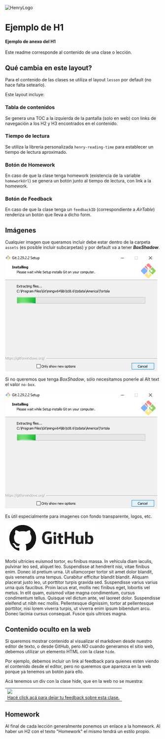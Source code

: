 ![HenryLogo](https://henry-11ty-resources.s3.sa-east-1.amazonaws.com/Assets/logo-henry-white-lg.png)

<!-- el logo de Henry se oculta en el build -->

# Ejemplo de H1

#### Ejemplo de anexo del H1

Este readme corresponde al contenido de una clase o lección.

## Qué cambia en este layout?

Para el contenido de las clases se utiliza el layout `lesson` por default (no hace falta setearlo).

Este layout incluye:

### Tabla de contenidos

Se genera una TOC a la izquierda de la pantalla (solo en web) con links de navegación a los H2 y H3 encontrados en el contenido.

### Tiempo de lectura

Se utiliza la librería personalizada `henry-reading-time` para establecer un tiempo de lectura aproximado.

### Botón de Homework

En caso de que la clase tenga homework (existencia de la variable `homeworkUrl`) se genera un botón junto al tiempo de lectura, con link a la homework.

### Botón de Feedback

En caso de que la clase tenga un `feedbackID` (correspondiente a *AirTable*) renderiza un botón que lleva a dicho form.

## Imágenes

Cualquier imagen que queramos incluir debe estar dentro de la carpeta `assets` (es posible incluir subcarpetas) y por default va a tener **_BoxShadow_**.

![unaImagenConBoxShadow](/_src/assets/1.png)

Si no queremos que tenga _BoxShadow_, sólo necesitamos ponerle al Alt text el valor `no-box`.

![no-box](/_src/assets/1.png)

Es ùtil especialmente para imagenes con fondo transparente, logos, etc.

![no-box](/_src/assets/2.png)

Morbi ultricies euismod tortor, eu finibus massa. In vehicula diam iaculis, pulvinar leo sed, aliquet leo. Suspendisse at hendrerit nisi, vitae finibus enim. Donec id pretium urna. Ut ullamcorper tortor sit amet dolor blandit, quis venenatis urna tempus. Curabitur efficitur blandit blandit. Aliquam placerat justo leo, ut porttitor turpis gravida sed. Suspendisse varius varius urna quis faucibus. Proin lacus erat, mollis nec finibus eget, lobortis vel metus. In elit quam, euismod vitae magna condimentum, cursus condimentum tellus. Quisque vel dictum ante, vel laoreet dolor. Suspendisse eleifend ut nibh nec mollis. Pellentesque dignissim, tortor at pellentesque porttitor, nisi lorem viverra turpis, ut viverra enim ipsum bibendum arcu. Donec lacinia cursus consequat. Fusce quis ultrices magna.

## Contenido oculto en la web

Si queremos mostrar contenido al visualizar el markdown desde nuestro editor de texto, o desde GitHub, pero *NO* cuando generamos el sitio web, debemos utilizar un elemento HTML con la clase `hide`.

Por ejemplo, debemos incluir un link al feedback para quienes esten viendo el contenido desde el editor, pero no queremos que aparezca en la web porque ya tenemos un botón para ello.

Acá tenemos un div con la clase hide, que en la web no se muestra:

<table class="hide" width="100%" style='table-layout:fixed;'>
  <tr>
    <td>
      <a href="https://airtable.com/shrSzEYT4idEFGB8d?prefill_clase=05-JS-IV">
        <img src="https://static.thenounproject.com/png/204643-200.png" width="100"/>
        <br>
        Hacé click acá para dejar tu feedback sobre esta clase.
      </a>
    </td>
  </tr>
</table>

## Homework

Al final de cada lección generalmente ponemos un enlace a la homework. Al haber un H2 con el texto "Homework" el mismo tendrá un estilo propio.
